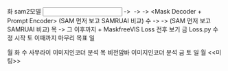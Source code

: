 화 sam2모델 <input> -> <Image Encoder> -> <Memory Attention> -> <Mask Decoder +  Prompt Encoder> (SAM 먼저 보고 SAMRUAI 비교)
수 -> <Memory Encoder>-> <Memory Bank> (SAM 먼저 보고 SAMRUAI 비교)
목 <Loss> -> 그 이후까지 + MaskfreeVIS Loss 전후 보기 
금 Loss.py 수정 시작
토 이때까지 마무리 목표 
일


월
화
수 사무라이 이미지인코더 분석
목 비전맘바 이미지인코더 분석
금 
토
일
월 <<미팅>>

